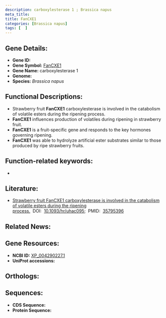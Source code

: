 ```yaml
---
description: carboxylesterase 1 ; Brassica napus
meta_title:
title: FanCXE1
categories: [Brassica napus]
tags: [  ]
---
```


## Gene Details:
- **Gene ID:** []()
- **Gene Symbol:** <u>FanCXE1</u>
- **Gene Name:** carboxylesterase 1
- **Genome:** []()
- **Species:** *Brassica napus*

## Functional Descriptions:
   - Strawberry fruit **FanCXE1** carboxylesterase is involved in the catabolism of volatile esters during the ripening process.
   - **FanCXE1** influences production of volatiles during ripening in strawberry fruit.
   - **FanCXE1** is a fruit-specific gene and responds to the key hormones governing ripening.
   - **FanCXE1** was able to hydrolyze artificial ester substrates similar to those produced by ripe strawberry fruits.

## Function-related keywords:
   - [](/tags//)

## Literature:
   - [Strawberry fruit FanCXE1 carboxylesterase is involved in the catabolism of volatile esters during the ripening process.](https://doi.org/10.1093/hr/uhac095)&nbsp;&nbsp;DOI:&nbsp;&nbsp;[10.1093/hr/uhac095](https://doi.org/10.1093/hr/uhac095);&nbsp;&nbsp;PMID:&nbsp;&nbsp;[35795396](https://pubmed.ncbi.nlm.nih.gov/35795396/)

## Related News:

## Gene Resources:
- **NCBI ID:**  [XP_004290227.1](https://www.ncbi.nlm.nih.gov/gene/?term=XP_004290227.1)
- **UniProt accessions:**  [](https://www.uniprot.org/uniprotkb//entry)

## Orthologs:

## Sequences:
- **CDS Sequence:**
- **Protein Sequence:**
